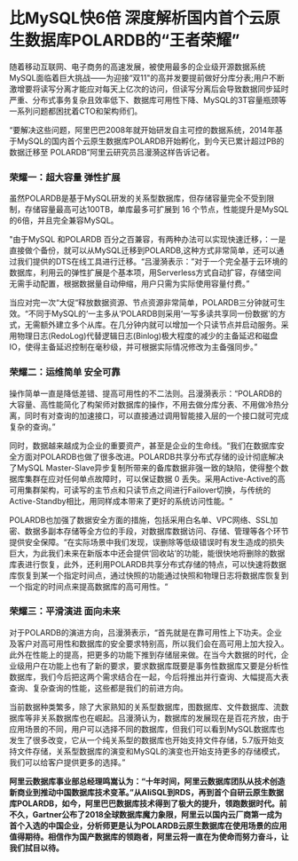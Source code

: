 # 比MySQL快6倍 深度解析国内首个云原生数据库POLARDB的“王者荣耀”
随着移动互联网、电子商务的高速发展，被使用最多的企业级开源数据系统MySQL面临着巨大挑战——为迎接“双11"的高并发要提前做好分库分表;用户不断激增要将读写分离才能应对每天上亿次的访问，但读写分离后会导致数据同步延时严重、分布式事务复杂且效率低下、数据库可用性下降、MySQL的3T容量瓶颈等一系列问题都困扰着CTO和架构师们。

“要解决这些问题，阿里巴巴2008年就开始研发自主可控的数据系统，2014年基于MySQL的国内首个云原生数据库POLARDB开始孵化，到今天已累计超过PB的数据迁移至 POLARDB”阿里云研究员吕漫漪这样告诉记者。

<h3>荣耀一：超大容量 弹性扩展</h3>

虽然POLARDB是基于MySQL研发的关系型数据库，但存储容量完全不受到限制，存储容量最高可达100TB，单库最多可扩展到 16 个节点，性能提升是MySQL的6倍，并且完全兼容MySQL。

"由于MySQL 和POLARDB 百分之百兼容，有两种办法可以实现快速迁移，：一是直接做个备份，就可以从MySQL迁移到POLARDB,这种方式非常简单，还可以通过我们提供的DTS在线工具进行迁移。“吕漫漪表示：”对于一个完全基于云环境的数据库，利用云的弹性扩展是个基本项，用Serverless方式自动扩容，存储空间无需手动配置，根据数据量自动伸缩，用户只需为实际使用容量付费。”

当应对完一次“大促“释放数据资源、节点资源非常简单，POLARDB三分钟就可生效。“不同于MySQL的‘一主多从’POLARDB则采用‘一写多读共享同一份数据’的方式，无需额外建立多个从库。在几分钟内就可以增加一个只读节点并启动服务。采用物理日志(RedoLog)代替逻辑日志(Binlog)极大程度的减少的主备延迟和磁盘IO，使得主备延迟控制在毫秒级，并可根据实际情况修改为主备强同步。”

<h3>荣耀二：运维简单 安全可靠</h3>

操作简单一直是降低差错、提高可用性的不二法则。吕漫漪表示：“POLARDB的大容量、高性能简化了构架师对数据库的操作，不用去做分库分表、不用做冷热分离，同时有对查询的加速接口，可以直接通过调用智能接入层的一个接口就可完成复杂的查询。”

同时，数据越来越成为企业的重要资产，甚至是企业的生命线。“我们在数据库安全方面对POLARDB也做了很多改进。POLARDB共享分布式存储的设计彻底解决了MySQL Master-Slave异步复制所带来的备库数据非强一致的缺陷，使得整个数据库集群在应对任何单点故障时，可以保证数据 0 丢失。采用Active-Active的高可用集群架构，可读写的主节点和只读节点之间进行Failover切换，与传统的Active-Standby相比，用同样成本带来了更好的系统访问性能。“

POLARDB也加强了数据安全方面的措施，包括采用白名单、VPC网络、SSL加密、数据多副本存储等全方位的手段，对数据库数据访问、存储、管理等各个环节提供安全保障。“在实际场景中我们发现，误删除等低级错误时有发生造成的损失巨大，为此我们未来在新版本中还会提供‘回收站’的功能，能很快地将删除的数据库表进行恢复，此外，还利用POLARDB共享分布式存储的特点，可以快速将数据库恢复到某一个指定时间点，通过快照的功能通过快照和物理日志将数据库恢复到一个指定的时间点来提高数据库的高可用性。“

<h3>荣耀三：平滑演进 面向未来</h3>

对于POLARDB的演进方向，吕漫漪表示，“首先就是在靠可用性上下功夫。企业及客户对高可用性和数据库的安全要求特别高，所以我们会在高可用上加大投入。此外在性能上的提高，把更多的功能下推到存储层来做。在当今大数据的时代，企业级用户在功能上也有了新的要求，要求数据库既要是事务性数据库又要是分析性数据库，我们今后把这两个需求结合在一起，今后将推出并行查询、大幅提高大表查询、复杂查询的性能，这些都是我们的前进方向。

当前数据种类繁多，除了大家熟知的关系型数据库，图数据库、文件数据库、流数据库等非关系数据库也在崛起。吕漫漪认为，数据库的发展现在是百花齐放，由于应用场景的不同，用户可以选择不同的数据库，但我们可以看到MySQL数据库也发生了很多改变，它从一个纯关系型的数据库也开始支持文件存储，5.7版开始支持文件存储，关系型数据库的演变和MySQL的演变也开始支持更多的存储模式，我们可以给客户提供更多的选择。”

<strong>阿里云数据库事业部总经理鸣嵩认为：“十年时间，阿里云数据库团队从技术创造新商业到推动中国数据库技术变革。”从AliSQL到RDS，再到首个自研云原生数据库POLARDB，如今，阿里巴巴数据库技术得到了极大的提升，领跑数据时代。前不久，Gartner公布了2018全球数据库魔力象限，阿里云以国内云厂商第一成为首个入选的中国企业，分析师更是认为POLARDB云原生数据库在使用场景的应用值得期待。相信作为国产数据库的领跑者，阿里云将一直在为使命而努力奋斗，让我们拭目以待。</strong>
